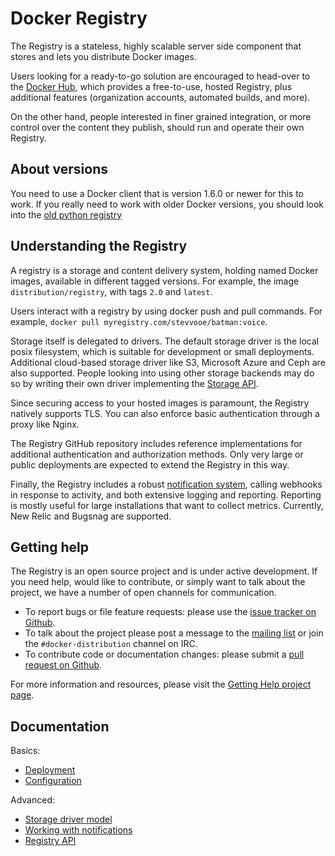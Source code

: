 <!--GITHUB
page_title: Docker Registry 2.0
page_description: Introduces the Docker Registry
page_keywords: registry, images, repository
IGNORES-->

# Docker Registry

The Registry is a stateless, highly scalable server side component that stores and lets you distribute Docker images.

Users looking for a ready-to-go solution are encouraged to head-over to the [Docker Hub](https://hub.docker.com), which provides a free-to-use, hosted Registry, plus additional features (organization accounts, automated builds, and more).

On the other hand, people interested in finer grained integration, or more control over the content they publish, should run and operate their own Registry.

## About versions

You need to use a Docker client that is version 1.6.0 or newer for this to work.
If you really need to work with older Docker versions, you should look into the [old python registry](https://github.com/docker/docker-registry)

## Understanding the Registry

A registry is a storage and content delivery system, holding named Docker images, available in different tagged versions. For example, the image `distribution/registry`, with tags `2.0` and `latest`.

Users interact with a registry by using docker push and pull commands. For example, `docker pull myregistry.com/stevvooe/batman:voice`.

Storage itself is delegated to drivers. The default storage driver is the local posix filesystem, which is suitable for development or small deployments. Additional cloud-based storage driver like S3, Microsoft Azure and Ceph are also supported. People looking into using other storage backends may do so by writing their own driver implementing the [Storage API](storagedrivers.md).

Since securing access to your hosted images is paramount, the Registry natively supports TLS. You can also enforce basic authentication through a proxy like Nginx.

The Registry GitHub repository includes reference implementations for additional authentication and authorization methods. Only very large or public deployments are expected to extend the Registry in this way.

Finally, the Registry includes a robust [notification system](notifications.md), calling webhooks in response to activity, and both extensive logging and reporting. Reporting is mostly useful for large installations that want to collect metrics. Currently, New Relic and Bugsnag are supported.

## Getting help

The Registry is an open source project and is under active development. If you need help, would like to contribute, or simply want to talk about the project, we have a number of open channels for communication.

- To report bugs or file feature requests: please use the [issue tracker on Github](https://github.com/docker/distribution/issues).
- To talk about the project please post a message to the [mailing list](https://groups.google.com/a/dockerproject.org/forum/#!forum/distribution) or join the `#docker-distribution` channel on IRC.
- To contribute code or documentation changes: please submit a [pull request on Github](https://github.com/docker/distribution/pulls).

For more information and resources, please visit the [Getting Help project page](https://docs.docker.com/project/get-help/).

## Documentation

Basics:

 - [Deployment](deploying.md)
 - [Configuration](configuration.md)

Advanced:

 - [Storage driver model](storagedrivers.md)
 - [Working with notifications](notifications.md)
 - [Registry API](spec/api.md)